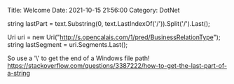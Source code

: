 Title: Welcome
Date: 2021-10-15 21:56:00
Category: DotNet

string lastPart = text.Substring(0, text.LastIndexOf('/')).Split('/').Last();

Uri uri = new Uri("http://s.opencalais.com/1/pred/BusinessRelationType");
string lastSegment = uri.Segments.Last();

So use a '\\' to get the end of a Windows file path! 
https://stackoverflow.com/questions/3387222/how-to-get-the-last-part-of-a-string